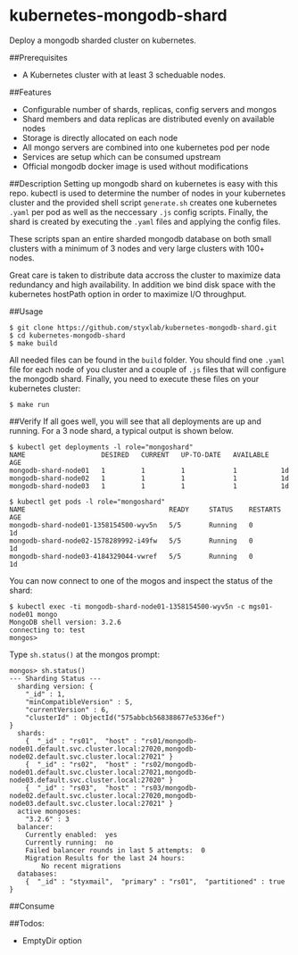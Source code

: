 # kubernetes-mongodb-shard
Deploy a mongodb sharded cluster on kubernetes. 

##Prerequisites
- A Kubernetes cluster with at least 3 scheduable nodes.

##Features
- Configurable number of shards, replicas, config servers and mongos
- Shard members and data replicas are distributed evenly on available nodes
- Storage is directly allocated on each node
- All mongo servers are combined into one kubernetes pod per node
- Services are setup which can be consumed upstream
- Official mongodb docker image is used without modifications

##Description
Setting up mongodb shard on kubernetes is easy with this repo. kubectl 
is used to determine the number of nodes in your kubernetes cluster
and the provided shell script `generate.sh` creates one kubernetes `.yaml`
per pod as well as the neccessary `.js` config scripts. Finally, the
shard is created by executing the `.yaml` files and applying the
config files.

These scripts span an entire sharded mongodb database on both small
clusters with a minimum of 3 nodes and very large clusters with
100+ nodes.

Great care is taken to distribute data accross the cluster to
maximize data redundancy and high availability. In addition we
bind disk space with the kubernetes hostPath option in order
to maximize I/O throughput.

##Usage
```
$ git clone https://github.com/styxlab/kubernetes-mongodb-shard.git
$ cd kubernetes-mongodb-shard
$ make build
```
All needed files can be found in the `build` folder. You should find one
`.yaml` file for each node of you cluster and a couple of `.js`
files that will configure the mongodb shard. Finally, you
need to execute these files on your kubernetes cluster:
```
$ make run
```
##Verify
If all goes well, you will see that all deployments are up and running. For a 3 node shard, a typical
output is shown below.
```
$ kubectl get deployments -l role="mongoshard"
NAME                   DESIRED   CURRENT   UP-TO-DATE   AVAILABLE   AGE
mongodb-shard-node01   1         1         1            1           1d
mongodb-shard-node02   1         1         1            1           1d
mongodb-shard-node03   1         1         1            1           1d

$ kubectl get pods -l role="mongoshard"
NAME                                    READY     STATUS    RESTARTS   AGE
mongodb-shard-node01-1358154500-wyv5n   5/5       Running   0          1d
mongodb-shard-node02-1578289992-i49fw   5/5       Running   0          1d
mongodb-shard-node03-4184329044-vwref   5/5       Running   0          1d
```
You can now connect to one of the mogos and inspect the status of the shard:
```
$ kubectl exec -ti mongodb-shard-node01-1358154500-wyv5n -c mgs01-node01 mongo
MongoDB shell version: 3.2.6
connecting to: test
mongos>
```
Type `sh.status()` at the mongos prompt:
```
mongos> sh.status()
--- Sharding Status --- 
  sharding version: {
	"_id" : 1,
	"minCompatibleVersion" : 5,
	"currentVersion" : 6,
	"clusterId" : ObjectId("575abbcb568388677e5336ef")
}
  shards:
	{  "_id" : "rs01",  "host" : "rs01/mongodb-node01.default.svc.cluster.local:27020,mongodb-node02.default.svc.cluster.local:27021" }
	{  "_id" : "rs02",  "host" : "rs02/mongodb-node01.default.svc.cluster.local:27021,mongodb-node03.default.svc.cluster.local:27020" }
	{  "_id" : "rs03",  "host" : "rs03/mongodb-node02.default.svc.cluster.local:27020,mongodb-node03.default.svc.cluster.local:27021" }
  active mongoses:
	"3.2.6" : 3
  balancer:
	Currently enabled:  yes
	Currently running:  no
	Failed balancer rounds in last 5 attempts:  0
	Migration Results for the last 24 hours: 
		No recent migrations
  databases:
	{  "_id" : "styxmail",  "primary" : "rs01",  "partitioned" : true }
```

##Consume

##Todos:
- EmptyDir option
